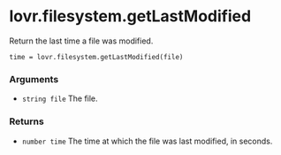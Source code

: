 <!--
category: reference
-->

lovr.filesystem.getLastModified
===

Return the last time a file was modified.

    time = lovr.filesystem.getLastModified(file)

### Arguments

- `string file` The file.

### Returns

- `number time` The time at which the file was last modified, in seconds.
